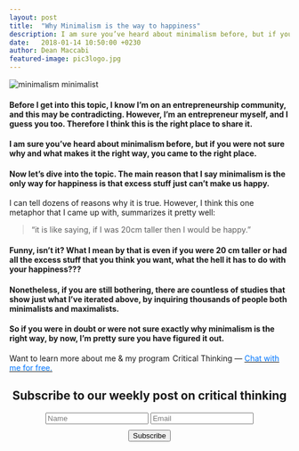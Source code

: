 ```yaml
---
layout: post
title:  "Why Minimalism is the way to happiness"
description: I am sure you’ve heard about minimalism before, but if you were not sure why and what makes it the right way, you came to the right place.
date:   2018-01-14 10:50:00 +0230
author: Dean Maccabi
featured-image: pic3logo.jpg
---
```


![minimalism minimalist]({{site.baseurl}}/images/pic3.jpeg)

#### Before I get into this topic, I know I’m on an entrepreneurship community, and this may be contradicting. However, I’m an entrepreneur myself, and I guess you too. Therefore I think this is the right place to share it.

#### I am sure you’ve heard about minimalism before, but if you were not sure why and what makes it the right way, you came to the right place.

#### Now let’s dive into the topic. The main reason that I say minimalism is the only way for happiness is that excess stuff just can’t make us happy. 
I can tell dozens of reasons why it is true. However, I think this one metaphor that I came up with, summarizes it pretty well:

> “it is like saying, if I was 20cm taller then I would be happy.”

#### Funny, isn’t it? What I mean by that is even if you were 20 cm taller or had all the excess stuff that you think you want, what the hell it has to do with your happiness???

#### Nonetheless, if you are still bothering, there are countless of studies that show just what I’ve iterated above, by inquiring thousands of people both minimalists and maximalists.

#### So if you were in doubt or were not sure exactly why minimalism is the right way, by now, I’m pretty sure you have figured it out.

Want to learn more about me & my program  Critical Thinking — <a class="drift-open-chat" href="javascript:void(0)"><font color="#0176FF">Chat with me for free.</font></a>

</hr>
<div class="subscribe" style="text-align:center;">
    <h2>Subscribe to our weekly post on critical thinking</h2>
    <div class="form-group mc-field-group">
      <form method="POST" id="mc-embedded-subscribe-form" name="mc-embedded-subscribe-form" class="validate" target="_blank" novalidate action="https://goals.us17.list-manage.com/subscribe/post?u=2588b0693006fb1138375a749&amp;id=714da62614">
      <input class="form-control" value="" name="FNAME" placeholder="Name" id="mce-FNAME" type="text">
      <input class="form-control" value="" name="EMAIL" placeholder="Email" id="mce-EMAIL" type="email">
      <div id="mce-responses" class="clear">
            <div class="response" id="mce-error-response" style="display:none"></div>
            <div class="response" id="mce-success-response" style="display:none"></div>
      </div>    <!-- do not remove this or risk form bot signups-->
    <div class="form-group buttonmarg">
      <input value="Subscribe" name="subscribe" id="mc-embedded-subscribe" class="btn btn-primary" style="margin:10px auto; display:block;" type="submit">
    </div>
  </form>
  <div class="scripts">
  <script type='text/javascript' src='//s3.amazonaws.com/downloads.mailchimp.com/js/mc-validate.js'></script><script type='text/javascript'>(function($) {window.fnames = new Array(); window.ftypes = new Array();fnames[0]='EMAIL';ftypes[0]='email';fnames[1]='FNAME';ftypes[1]='text';fnames[2]='LNAME';ftypes[2]='text';fnames[3]='BIRTHDAY';ftypes[3]='birthday';}(jQuery));var $mcj = jQuery.noConflict(true);</script>					      	
  </div>
</div>
<!--subscribe-->
